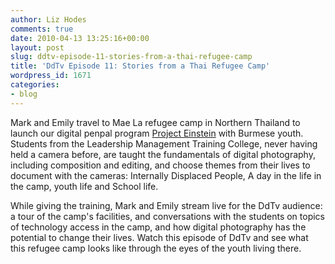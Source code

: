 ```yaml
---
author: Liz Hodes
comments: true
date: 2010-04-13 13:25:16+00:00
layout: post
slug: ddtv-episode-11-stories-from-a-thai-refugee-camp
title: 'DdTv Episode 11: Stories from a Thai Refugee Camp'
wordpress_id: 1671
categories:
- blog
---
```




Mark and Emily travel to Mae La refugee camp in Northern Thailand to launch our digital penpal program [Project Einstein](../what-we-do/programs/#projecteinstein) with Burmese youth. Students from the Leadership Management Training College, never having held a camera before, are taught the fundamentals of digital photography, including composition and editing, and choose themes from their lives to document with the cameras: Internally Displaced People, A day in the life in the camp, youth life and School life.

While giving the training, Mark and Emily stream live for the DdTv audience: a tour of the camp's facilities, and conversations with the students on topics of technology access in the camp, and how digital photography has the potential to change their lives. Watch this episode of DdTv and see what this refugee camp looks like through the eyes of the youth living there.
